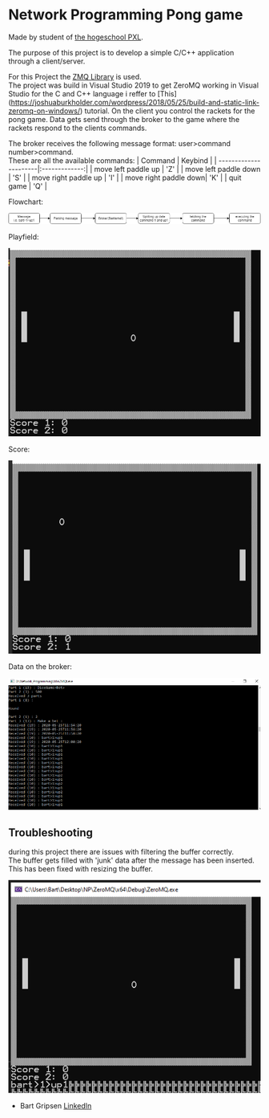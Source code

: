 # Network Programming Pong game 
Made by student of [the hogeschool PXL](https://www.pxl.be).

The purpose of this project is to develop a simple C/C++ application through a client/server.<br/>

For this Project the [ZMQ Library](https://zeromq.org/languages/cplusplus/) is used.<br/>
The project was build in Visual Studio 2019
to get ZeroMQ working in Visual Studio for the C and C++ language i reffer to [This] (https://joshuaburkholder.com/wordpress/2018/05/25/build-and-static-link-zeromq-on-windows/) tutorial.
On the client you control the rackets for the pong game. Data gets send through the broker to the game where the rackets respond to the clients commands.<br/>

The broker receives the following message format: user>command number>command.<br/>
These are all the available commands:
| Command       	    | Keybind       |
| ----------------------|:-------------:|
| move left paddle up   | 'Z'  	        |
| move left paddle down | 'S'           |
| move right paddle up  | 'I'           |
| move right paddle down| 'K'  			|
| quit game				| 'Q' 			| 

Flowchart:
<p align="center"><img src="flowchart.png"></p>

Playfield:
<p align="center"><img src="playfield.PNG"></p>

Score:
<p align="center"><img src="score.PNG"></p>

Data on the broker:

<p align="center"><img src="broker.png"></p>

## Troubleshooting
during this project there are issues with filtering the buffer correctly.<br/>
The buffer gets filled with 'junk' data after the message has been inserted. This has been fixed with resizing the buffer.<br/>

<p align="center"><img src="buffer.png"></p>

* Bart Gripsen      [LinkedIn](linkedin.com/in/bart-grispen-9634b1181)
